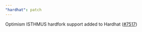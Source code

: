```yaml
---
"hardhat": patch
---
```


Optimism ISTHMUS hardfork support added to Hardhat ([#7517](https://github.com/NomicFoundation/hardhat/issues/7517))

